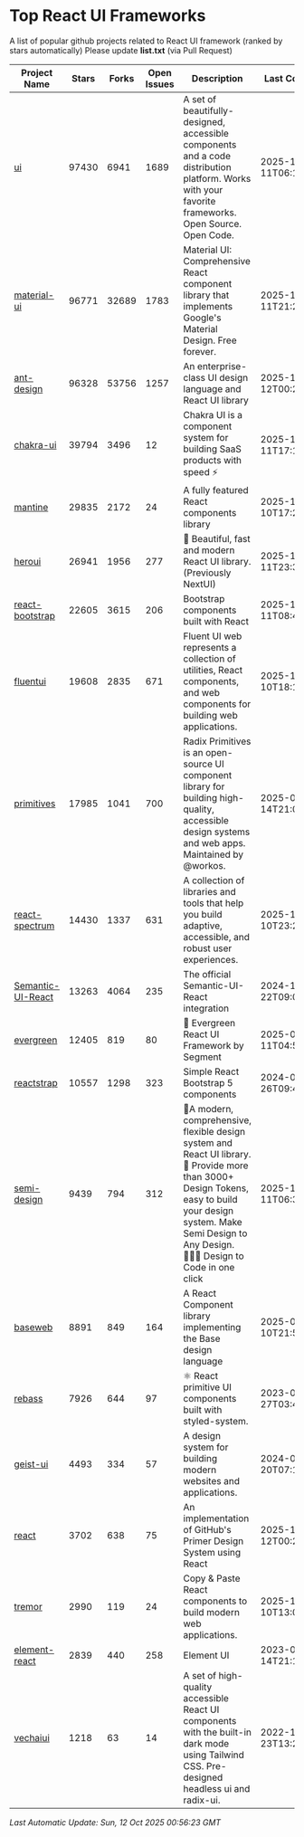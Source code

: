 # Top React UI Frameworks

A list of popular github projects related to React UI framework (ranked by stars automatically)
Please update **list.txt** (via Pull Request)

| Project Name | Stars | Forks | Open Issues | Description | Last Commit |
| ------------ | ----- | ----- | ----------- | ----------- | ----------- |
| [ui](https://github.com/shadcn-ui/ui) |97430|6941|1689|A set of beautifully-designed, accessible components and a code distribution platform. Works with your favorite frameworks. Open Source. Open Code.|2025-10-11T06:15:07Z|
| [material-ui](https://github.com/mui/material-ui) |96771|32689|1783|Material UI: Comprehensive React component library that implements Google&#39;s Material Design. Free forever.|2025-10-11T21:27:10Z|
| [ant-design](https://github.com/ant-design/ant-design) |96328|53756|1257|An enterprise-class UI design language and React UI library|2025-10-12T00:24:15Z|
| [chakra-ui](https://github.com/chakra-ui/chakra-ui) |39794|3496|12|Chakra UI is a component system for building SaaS products with speed ⚡️|2025-10-11T17:10:27Z|
| [mantine](https://github.com/mantinedev/mantine) |29835|2172|24|A fully featured React components library|2025-10-10T17:27:57Z|
| [heroui](https://github.com/heroui-inc/heroui) |26941|1956|277|🚀 Beautiful, fast and modern React UI library. (Previously NextUI)|2025-10-11T23:39:55Z|
| [react-bootstrap](https://github.com/react-bootstrap/react-bootstrap) |22605|3615|206|Bootstrap components built with React|2025-10-11T08:47:05Z|
| [fluentui](https://github.com/microsoft/fluentui) |19608|2835|671|Fluent UI web represents a collection of utilities, React components, and web components for building web applications.|2025-10-10T18:17:21Z|
| [primitives](https://github.com/radix-ui/primitives) |17985|1041|700|Radix Primitives is an open-source UI component library for building high-quality, accessible design systems and web apps. Maintained by @workos.|2025-08-14T21:01:19Z|
| [react-spectrum](https://github.com/adobe/react-spectrum) |14430|1337|631|A collection of libraries and tools that help you build adaptive, accessible, and robust user experiences.|2025-10-10T23:22:23Z|
| [Semantic-UI-React](https://github.com/Semantic-Org/Semantic-UI-React) |13263|4064|235|The official Semantic-UI-React integration|2024-11-22T09:09:59Z|
| [evergreen](https://github.com/segmentio/evergreen) |12405|819|80|🌲 Evergreen React UI Framework by Segment|2025-06-11T04:53:19Z|
| [reactstrap](https://github.com/reactstrap/reactstrap) |10557|1298|323|Simple React Bootstrap 5 components|2024-09-26T09:40:49Z|
| [semi-design](https://github.com/DouyinFE/semi-design) |9439|794|312|🚀A modern, comprehensive, flexible design system and React UI library. 🎨 Provide more than 3000+ Design Tokens, easy to build your design system. Make Semi Design to Any Design.  🧑🏻‍💻 Design to Code in one click |2025-10-11T06:39:16Z|
| [baseweb](https://github.com/uber/baseweb) |8891|849|164|A React Component library implementing the Base design language|2025-08-10T21:53:30Z|
| [rebass](https://github.com/rebassjs/rebass) |7926|644|97|:atom_symbol: React primitive UI components built with styled-system.|2023-07-27T03:42:53Z|
| [geist-ui](https://github.com/geist-org/geist-ui) |4493|334|57|A design system for building modern websites and applications.|2024-07-20T07:18:46Z|
| [react](https://github.com/primer/react) |3702|638|75|An implementation of GitHub&#39;s Primer Design System using React|2025-10-12T00:23:52Z|
| [tremor](https://github.com/tremorlabs/tremor) |2990|119|24|Copy &amp; Paste React components to build modern web applications. |2025-10-10T13:08:24Z|
| [element-react](https://github.com/ElemeFE/element-react) |2839|440|258|Element UI|2023-01-14T21:13:08Z|
| [vechaiui](https://github.com/vechai/vechaiui) |1218|63|14|A set of high-quality accessible React UI components with the built-in dark mode using Tailwind CSS. Pre-designed headless ui and radix-ui.|2022-12-23T13:29:41Z|

*Last Automatic Update: Sun, 12 Oct 2025 00:56:23 GMT*